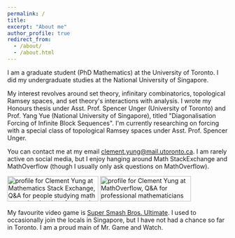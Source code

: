 ```yaml
---
permalink: /
title: 
excerpt: "About me"
author_profile: true
redirect_from: 
  - /about/
  - /about.html
---
```


I am a graduate student (PhD Mathematics) at the University of Toronto. I did my undergraduate studies at the National University of Singapore.

My interest revolves around set theory, infinitary combinatorics, topological Ramsey spaces, and set theory's interactions with analysis. I wrote my Honours thesis under Asst. Prof. Spencer Unger (University of Toronto) and Prof. Yang Yue (National University of Singapore), titled "Diagonalisation Forcing of Infinite Block Sequences". I'm currently researching on forcing with a special class of topological Ramsey spaces under Asst. Prof. Spencer Unger.

You can contact me at my email [clement.yung@mail.utoronto.ca](mailto:clement.yung@mail.utoronto.ca). I am rarely active on social media, but I enjoy hanging around Math StackExchange and MathOverflow (though I usually only ask questions on MathOverflow). 

<a href="https://math.stackexchange.com/users/620517/clement-yung"><img src="https://math.stackexchange.com/users/flair/620517.png" width="208" height="58" alt="profile for Clement Yung at Mathematics Stack Exchange, Q&amp;A for people studying math at any level and professionals in related fields" title="profile for Clement Yung at Mathematics Stack Exchange, Q&amp;A for people studying math at any level and professionals in related fields"></a>
<a href="https://mathoverflow.net/users/146831/clement-yung"><img src="https://mathoverflow.net/users/flair/146831.png" width="208" height="58" alt="profile for Clement Yung at MathOverflow, Q&amp;A for professional mathematicians" title="profile for Clement Yung at MathOverflow, Q&amp;A for professional mathematicians"></a>

My favourite video game is [Super Smash Bros. Ultimate](https://en.wikipedia.org/wiki/Super_Smash_Bros._Ultimate). I used to occasionally join the locals in Singapore, but I have not had a chance so far in Toronto. I am a proud main of Mr. Game and Watch.



